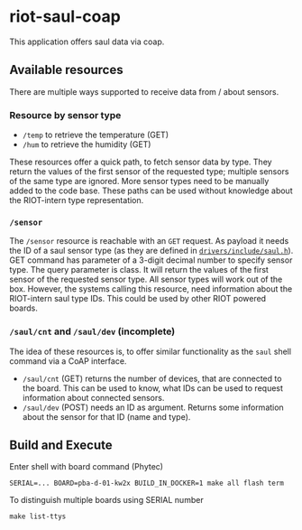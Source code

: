# riot-saul-coap

This application offers saul data via coap.

## Available resources
There are multiple ways supported to receive data from / about
sensors.

### Resource by sensor type
- `/temp` to retrieve the temperature (GET)
- `/hum` to retrieve the humidity (GET)

These resources offer a quick path, to fetch sensor data by type. They
return the values of the first sensor of the requested type; multiple
sensors of the same type are ignored. More sensor types need to be
manually added to the code base. These paths can be used without
knowledge about the RIOT-intern type representation.

### `/sensor`
The `/sensor` resource is reachable with an `GET` request. As payload
it needs the ID of a saul sensor type (as they are defined in
[`drivers/include/saul.h`][saul.h]). GET command has parameter of a 3-digit decimal number to specify sensor type. The query parameter is class.  It will return the values of the first sensor of the requested sensor type. All sensor types will work
out of the box. However, the systems calling this resource, need
information about the RIOT-intern saul type IDs. This could be used by
other RIOT powered boards.

[saul.h]: https://github.com/RIOT-OS/RIOT/blob/d42c032998e77e122380b3d270ceedb7fff48cda/drivers/include/saul.h#L74

### `/saul/cnt` and `/saul/dev` (incomplete)
The idea of these resources is, to offer similar functionality as the
`saul` shell command via a CoAP interface.

- `/saul/cnt` (GET) returns the number of devices, that are connected
  to the board. This can be used to know, what IDs can be used to
  request information about connected sensors.
- `/saul/dev` (POST) needs an ID as argument. Returns some information
  about the sensor for that ID (name and type). 


## Build and Execute
Enter shell with board command (Phytec)

    SERIAL=... BOARD=pba-d-01-kw2x BUILD_IN_DOCKER=1 make all flash term

To distinguish multiple boards using SERIAL number

    make list-ttys 
